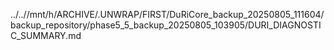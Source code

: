 ../..//mnt/h/ARCHIVE/.UNWRAP/FIRST/DuRiCore_backup_20250805_111604/backup_repository/phase5_5_backup_20250805_103905/DURI_DIAGNOSTIC_SUMMARY.md